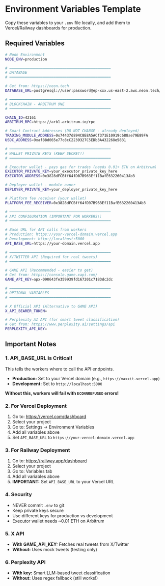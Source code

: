 # Environment Variables Template

Copy these variables to your `.env` file locally, and add them to Vercel/Railway dashboards for production.

## Required Variables

```bash
# Node Environment
NODE_ENV=production

# ━━━━━━━━━━━━━━━━━━━━━━━━━━━━━━━━━━━━━━━━━━━━━━
# DATABASE
# ━━━━━━━━━━━━━━━━━━━━━━━━━━━━━━━━━━━━━━━━━━━━━━

# Get from: https://neon.tech
DATABASE_URL=postgresql://user:password@ep-xxx.us-east-2.aws.neon.tech/neondb?sslmode=require

# ━━━━━━━━━━━━━━━━━━━━━━━━━━━━━━━━━━━━━━━━━━━━━━
# BLOCKCHAIN - ARBITRUM ONE
# ━━━━━━━━━━━━━━━━━━━━━━━━━━━━━━━━━━━━━━━━━━━━━━

CHAIN_ID=42161
ARBITRUM_RPC=https://arb1.arbitrum.io/rpc

# Smart Contract Addresses (DO NOT CHANGE - already deployed)
TRADING_MODULE_ADDRESS=0x74437d894C8E8A5ACf371E10919c688ae79E89FA
USDC_ADDRESS=0xaf88d065e77c8cC2239327C5EDb3A432268e5831

# ━━━━━━━━━━━━━━━━━━━━━━━━━━━━━━━━━━━━━━━━━━━━━━
# WALLET PRIVATE KEYS (KEEP SECRET!)
# ━━━━━━━━━━━━━━━━━━━━━━━━━━━━━━━━━━━━━━━━━━━━━━

# Executor wallet - pays gas for trades (needs 0.01+ ETH on Arbitrum)
EXECUTOR_PRIVATE_KEY=your_executor_private_key_here
EXECUTOR_ADDRESS=0x3828dFCBff64fD07B963Ef11BafE632260413Ab3

# Deployer wallet - module owner
DEPLOYER_PRIVATE_KEY=your_deployer_private_key_here

# Platform fee receiver (your wallet)
PLATFORM_FEE_RECEIVER=0x3828dFCBff64fD07B963Ef11BafE632260413Ab3

# ━━━━━━━━━━━━━━━━━━━━━━━━━━━━━━━━━━━━━━━━━━━━━━
# API CONFIGURATION (IMPORTANT FOR WORKERS!)
# ━━━━━━━━━━━━━━━━━━━━━━━━━━━━━━━━━━━━━━━━━━━━━━

# Base URL for API calls from workers
# Production: https://your-vercel-domain.vercel.app
# Development: http://localhost:5000
API_BASE_URL=https://your-domain.vercel.app

# ━━━━━━━━━━━━━━━━━━━━━━━━━━━━━━━━━━━━━━━━━━━━━━
# X/TWITTER API (Required for real tweets)
# ━━━━━━━━━━━━━━━━━━━━━━━━━━━━━━━━━━━━━━━━━━━━━━

# GAME API (Recommended - easier to get)
# Get from: https://console.game.xapi.com/
GAME_API_KEY=apx-090643fe359939fd167201c7183dc2dc

# ━━━━━━━━━━━━━━━━━━━━━━━━━━━━━━━━━━━━━━━━━━━━━━
# OPTIONAL VARIABLES
# ━━━━━━━━━━━━━━━━━━━━━━━━━━━━━━━━━━━━━━━━━━━━━━

# X Official API (Alternative to GAME API)
X_API_BEARER_TOKEN=

# Perplexity AI API (for smart tweet classification)
# Get from: https://www.perplexity.ai/settings/api
PERPLEXITY_API_KEY=
```

## Important Notes

### 1. API_BASE_URL is Critical!
This tells the workers where to call the API endpoints.
- **Production:** Set to your Vercel domain (e.g., `https://maxxit.vercel.app`)
- **Development:** Set to `http://localhost:5000`

**Without this, workers will fail with `ECONNREFUSED` errors!**

### 2. For Vercel Deployment
1. Go to: https://vercel.com/dashboard
2. Select your project
3. Go to: Settings → Environment Variables
4. Add all variables above
5. Set `API_BASE_URL` to `https://your-vercel-domain.vercel.app`

### 3. For Railway Deployment
1. Go to: https://railway.app/dashboard
2. Select your project
3. Go to: Variables tab
4. Add all variables above
5. **IMPORTANT:** Set `API_BASE_URL` to your Vercel URL

### 4. Security
- NEVER commit `.env` to git
- Keep private keys secure
- Use different keys for production vs development
- Executor wallet needs ~0.01 ETH on Arbitrum

### 5. X API
- **With GAME_API_KEY:** Fetches real tweets from X/Twitter
- **Without:** Uses mock tweets (testing only)

### 6. Perplexity API
- **With key:** Smart LLM-based tweet classification
- **Without:** Uses regex fallback (still works!)

